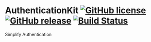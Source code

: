 # AuthenticationKit [![GitHub license](https://img.shields.io/badge/license-MIT-lightgrey.svg)](https://raw.githubusercontent.com/AuthenticationKit/AuthenticationKit/master/LICENSE.md) [![GitHub release](https://img.shields.io/github/release/authenticationkit/authenticationkit.svg)](https://github.com/AuthenticationKit/AuthenticationKit/releases) [![Build Status](https://www.bitrise.io/app/a684df326b8265bd.svg?token=I1aqwq5rTAp2u3VOWSZAkw)](https://www.bitrise.io/app/a684df326b8265bd)

Simplify Authentication

